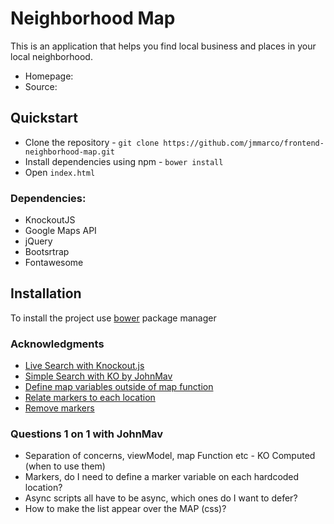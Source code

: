 # Neighborhood Map
This is an application that helps you find local business and places in your local neighborhood.

- Homepage:
- Source:

## Quickstart


- Clone the repository - `git clone https://github.com/jmmarco/frontend-neighborhood-map.git`
- Install dependencies using npm - `bower install`
- Open `index.html`



### Dependencies:

 - KnockoutJS
 - Google Maps API
 - jQuery
 - Bootsrtrap
 - Fontawesome


## Installation
To install the project use [bower](http://bower.io/) package manager



### Acknowledgments

- [Live Search with Knockout.js](http://opensoul.org/2011/06/23/live-search-with-knockoutjs/)
- [Simple Search with KO by JohnMav](http://codepen.io/JohnMav/pen/OVEzWM/)
- [Define map variables outside of map function](https://discussions.udacity.com/t/getting-markers-to-display-on-google-maps/13736/4)
- [Relate markers to each location](https://discussions.udacity.com/t/i-cant-get-the-markers-to-change-based-on-the-search-query/15443/5)
- [Remove markers](https://developers.google.com/maps/documentation/javascript/examples/marker-remove)


### Questions 1 on 1 with JohnMav

- Separation of concerns, viewModel, map Function etc - KO Computed (when to use them)
- Markers, do I need to define a marker variable on each hardcoded location?
- Async scripts all have to be async, which ones do I want to defer?
- How to make the list appear over the MAP (css)?

